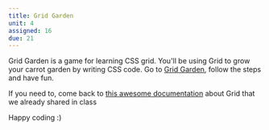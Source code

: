 ```yaml
---
title: Grid Garden
unit: 4
assigned: 16
due: 21
---
```


Grid Garden is a game for learning CSS grid. You'll be using Grid to grow your carrot garden by writing CSS code.
Go to [Grid Garden](https://cssgridgarden.com/), follow the steps and have fun.

If you need to, come back to [this awesome documentation](https://css-tricks.com/snippets/css/complete-guide-grid/) about Grid that we already shared in class

Happy coding :)
